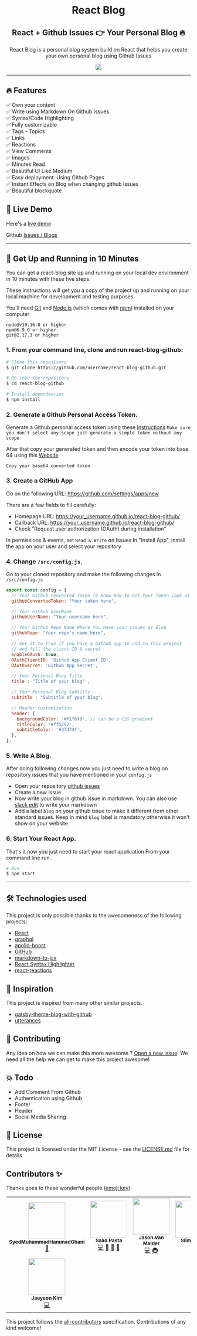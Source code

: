 <h1 align="center">
  React Blog 
</h1>

<h2 align="center">
  React + Github Issues 👉 Your Personal Blog 🔥 
</h2>



<p align="center">
  React Blog is a personal blog system build on React that helps you create your own personal blog using Github Issues  
</p>

<p align="center"> 
  <kbd>
<img src="src/logo.png"></img>
  </kbd>
</p>

---

## :fire: Features

:white_check_mark: Own your content \
:white_check_mark: Write using Markdown On Github Issues \
:white_check_mark: Syntax/Code Highlighting \
:white_check_mark: Fully customizable \
:white_check_mark: Tags - Topics  \
:white_check_mark: Links \
:white_check_mark: Reactions  \
:white_check_mark: View Comments  \
:white_check_mark: Images \
:white_check_mark: Minutes Read \
:white_check_mark: Beautiful UI Like Medium \
:white_check_mark: Easy deployment: Using Github Pages \
:white_check_mark: Instant Effects on Blog when changing github issues \
:white_check_mark: Beautiful blockquote   


## :link: Live Demo

Here's a [live demo](https://saadpasta.github.io/react-blog-github/#/)

Github [Issues / Blogs](https://github.com/saadpasta/react-blog-github/issues)


--- 

## 🚀 Get Up and Running in 10 Minutes
You can get a react-blog site up and running on your local dev environment in 10 minutes with these five steps:

These instructions will get you a copy of the project up and running on your local machine for development and testing purposes.

You'll need [Git](https://git-scm.com) and [Node.js](https://nodejs.org/en/download/) (which comes with [npm](http://npmjs.com)) installed on your computer

```
node@v10.16.0 or higher
npm@6.9.0 or higher
git@2.17.1 or higher

```

### 1. From your command line, clone and run react-blog-github:

```bash
# Clone this repository
$ git clone https://github.com/username/react-blog-github.git

# Go into the repository
$ cd react-blog-github

# Install dependencies
$ npm install

```

### 2. **Generate a Github Personal Access Token.**

Generate a Github personal access token using these [Instructions](https://help.github.com/en/github/authenticating-to-github/creating-a-personal-access-token-for-the-command-line) `Make sure you don't select any scope just generate a simple token without any scope`

After that copy your generated token and then encode your token into base 64 using this [Website](http://www.utilities-online.info/base64/)

`Copy your base64 converted token`

### 3. Create a GitHub App

Go on the following URL: https://github.com/settings/apps/new

There are a few fields to fill carefully:
- Homepage URL: https://your_username.github.io/react-blog-github/
- Callback URL: https://your_username.github.io/react-blog-github/
- Check "Request user authorization (OAuth) during installation"

In permissions & events, set `Read & Write` on Issues
In "Install App", install the app on your user and select your repository

### 4. **Change `/src/config.js`.**
Go to your cloned repository and make the following changes in `/src/config.js`

```javascript
export const config = {
  // Your Github Converted Token To Know How To Get Your Token Look at Readme.md
  githubConvertedToken: "Your token here",

  // Your Github UserName
  githubUserName: "Your username here",

  // Your Github Repo Name Where You Have your issues as Blog
  githubRepo: "Your repo's name here",

  // Set it to true if you have a Github app to add to this project
  // and fill the client ID & secret
  enableOAuth: true,
  OAuthClientID: 'Github App Client ID',
  OAuthSecret: 'Github App Secret',

  // Your Personal Blog Title
  title : "Title of your blog" ,

  // Your Personal Blog Subtitle
  subtitle : "Subtitle of your blog",

  // Header customization
  header: {
    backgroundColor: '#f1f6f8', // can be a CSS gradient
    titleColor: '#ff5252',
    subtitleColor: '#37474f',
  },
};
```

### 5. **Write A Blog.**
After doing following changes now you just need to write a blog on repository issues that you have mentioned in your `config.js`

- Open your repository [github issues](https://github.com/saadpasta/react-blog-github/issues)
- Create a new issue 
- Now write your blog in github issue in markdown. You can also use [slack edit](https://stackedit.io/app#) to write your markdown
- Add a label `blog` on your github issue to make it different from other standard issues. Keep in mind `blog` label is mandatory otherwise it won't show on your website.

### 6. **Start Your React App.**
That's it now you just need to start your react application From your command line run . 

```bash
# Run
$ npm start

```

--- 

## 🛠️ Technologies used 
This project is only possible thanks to the awesomeness of the following projects:

- [React](https://reactjs.org/)
- [graphql](https://graphql.org/) 
- [apollo-boost](https://www.apollographql.com/docs/react/get-started/) 
- [GitHub](https://github.com)
- [markdown-to-jsx](https://probablyup.com/markdown-to-jsx/)
- [React Syntax Highlighter](https://github.com/conorhastings/react-syntax-highlighter)
- [react-reactions](https://casesandberg.github.io/react-reactions/)


## :seedling: Inspiration
This project is inspired from many other similar projects. 

- [gatsby-theme-blog-with-github](https://github.com/mddanishyusuf/gatsby-theme-blog-with-github)
- [utterances](https://github.com/utterance/utterances)



## 🤝 Contributing

Any idea on how we can make this more awesome ? [Open a new issue](https://github.com/saadpasta/react-blog-github/issues)!  We need all the help we can get to make this project awesome!

## :boom: Todo
- Add Comment From Github
- Authentication using Github
- Footer 
- Header
- Social Media Sharing


## 📄 License 

This project is licensed under the MIT License - see the [LICENSE.md](./LICENSE) file for details

## Contributors ✨

Thanks goes to these wonderful people ([emoji key](https://allcontributors.org/docs/en/emoji-key)):

<!-- ALL-CONTRIBUTORS-LIST:START - Do not remove or modify this section -->
<!-- prettier-ignore-start -->
<!-- markdownlint-disable -->
<table>
  <tr>
    <td align="center"><a href="http://github.com/MuhammadHammad"><img src="https://avatars0.githubusercontent.com/u/37264033?v=4" width="100px;" alt=""/><br /><sub><b>SyedMuhammadHammadGhani</b></sub></a><br /><a href="https://github.com/saadpasta/react-blog-github/commits?author=Muhammad-Hammad" title="Documentation">📖</a></td>
    <td align="center"><a href="http://saadpasta.github.io"><img src="https://avatars2.githubusercontent.com/u/23307811?v=4" width="100px;" alt=""/><br /><sub><b>Saad Pasta</b></sub></a><br /><a href="https://github.com/saadpasta/react-blog-github/commits?author=saadpasta" title="Code">💻</a> <a href="https://github.com/saadpasta/react-blog-github/commits?author=saadpasta" title="Documentation">📖</a> <a href="#design-saadpasta" title="Design">🎨</a> <a href="#maintenance-saadpasta" title="Maintenance">🚧</a></td>
    <td align="center"><a href="https://github.com/jvm-odoo"><img src="https://avatars0.githubusercontent.com/u/9156538?v=4" width="100px;" alt=""/><br /><sub><b>Jason Van Malder</b></sub></a><br /><a href="https://github.com/saadpasta/react-blog-github/commits?author=jvm-odoo" title="Code">💻</a> <a href="#infra-jvm-odoo" title="Infrastructure (Hosting, Build-Tools, etc)">🚇</a></td>
    <td align="center"><a href="https://github.com/viveksharmaui"><img src="https://avatars1.githubusercontent.com/u/28563357?v=4" width="100px;" alt=""/><br /><sub><b>Slim Coder</b></sub></a><br /><a href="https://github.com/saadpasta/react-blog-github/commits?author=viveksharmaui" title="Code">💻</a></td>
    <td align="center"><a href="https://github.com/waleed345"><img src="https://avatars3.githubusercontent.com/u/42063633?v=4" width="100px;" alt=""/><br /><sub><b>waleed345</b></sub></a><br /><a href="https://github.com/saadpasta/react-blog-github/commits?author=waleed345" title="Code">💻</a></td>
    <td align="center"><a href="https://abhishekashyap.studio/"><img src="https://avatars3.githubusercontent.com/u/29458374?v=4" width="100px;" alt=""/><br /><sub><b>Abhishek Kashyap</b></sub></a><br /><a href="https://github.com/saadpasta/react-blog-github/commits?author=abhishekashyap" title="Code">💻</a></td>
    <td align="center"><a href="https://github.com/xzebra"><img src="https://avatars1.githubusercontent.com/u/20362769?v=4" width="100px;" alt=""/><br /><sub><b>Zebra</b></sub></a><br /><a href="https://github.com/saadpasta/react-blog-github/commits?author=xzebra" title="Code">💻</a> <a href="#ideas-xzebra" title="Ideas, Planning, & Feedback">🤔</a></td>
  </tr>
  <tr>
    <td align="center"><a href="https://github.com/jaeyeonling"><img src="https://avatars0.githubusercontent.com/u/40811999?v=4" width="100px;" alt=""/><br /><sub><b>Jaeyeon Kim</b></sub></a><br /><a href="https://github.com/saadpasta/react-blog-github/commits?author=jaeyeonling" title="Code">💻</a></td>
  </tr>
</table>

<!-- markdownlint-enable -->
<!-- prettier-ignore-end -->
<!-- ALL-CONTRIBUTORS-LIST:END -->

This project follows the [all-contributors](https://github.com/all-contributors/all-contributors) specification. Contributions of any kind welcome!
